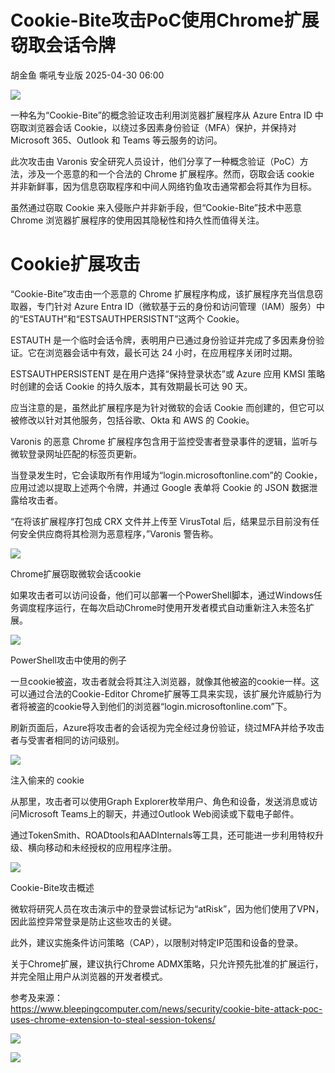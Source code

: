 #  Cookie-Bite攻击PoC使用Chrome扩展窃取会话令牌   
胡金鱼  嘶吼专业版   2025-04-30 06:00  
  
![](https://mmbiz.qpic.cn/mmbiz_gif/wpkib3J60o297rwgIksvLibPOwR24tqI8dGRUah80YoBLjTBJgws2n0ibdvfvv3CCm0MIOHTAgKicmOB4UHUJ1hH5g/640?wx_fmt=gif "")  
  
一种名为“Cookie-Bite”的概念验证攻击利用浏览器扩展程序从 Azure Entra ID 中窃取浏览器会话 Cookie，以绕过多因素身份验证（MFA）保护，并保持对 Microsoft 365、Outlook 和 Teams 等云服务的访问。  
  
此次攻击由 Varonis 安全研究人员设计，他们分享了一种概念验证（PoC）方法，涉及一个恶意的和一个合法的 Chrome 扩展程序。然而，窃取会话 cookie 并非新鲜事，因为信息窃取程序和中间人网络钓鱼攻击通常都会将其作为目标。  
  
虽然通过窃取 Cookie 来入侵账户并非新手段，但“Cookie-Bite”技术中恶意 Chrome 浏览器扩展程序的使用因其隐秘性和持久性而值得关注。  
# Cookie扩展攻击  
  
“Cookie-Bite”攻击由一个恶意的 Chrome 扩展程序构成，该扩展程序充当信息窃取器，专门针对 Azure Entra ID（微软基于云的身份和访问管理（IAM）服务）中的“ESTAUTH”和“ESTSAUTHPERSISTNT”这两个 Cookie。  
  
ESTAUTH 是一个临时会话令牌，表明用户已通过身份验证并完成了多因素身份验证。它在浏览器会话中有效，最长可达 24 小时，在应用程序关闭时过期。  
  
ESTSAUTHPERSISTENT 是在用户选择“保持登录状态”或 Azure 应用 KMSI 策略时创建的会话 Cookie 的持久版本，其有效期最长可达 90 天。  
  
应当注意的是，虽然此扩展程序是为针对微软的会话 Cookie 而创建的，但它可以被修改以针对其他服务，包括谷歌、Okta 和 AWS 的 Cookie。  
  
Varonis 的恶意 Chrome 扩展程序包含用于监控受害者登录事件的逻辑，监听与微软登录网址匹配的标签页更新。  
  
当登录发生时，它会读取所有作用域为“login.microsoftonline.com”的 Cookie，应用过滤以提取上述两个令牌，并通过 Google 表单将 Cookie 的 JSON 数据泄露给攻击者。  
  
“在将该扩展程序打包成 CRX 文件并上传至 VirusTotal 后，结果显示目前没有任何安全供应商将其检测为恶意程序，”Varonis 警告称。  
  
![](https://mmbiz.qpic.cn/sz_mmbiz_png/wpkib3J60o29SJ9JUic965aOucYqfVliaUWK4fLqCVBsOmb7SYnsX5LzMG05YooL4GG2lEBBfEPtkMjwCLicTmS5Ig/640?wx_fmt=png&from=appmsg "")  
  
Chrome扩展窃取微软会话cookie  
  
如果攻击者可以访问设备，他们可以部署一个PowerShell脚本，通过Windows任务调度程序运行，在每次启动Chrome时使用开发者模式自动重新注入未签名扩展。  
  
![](https://mmbiz.qpic.cn/sz_mmbiz_png/wpkib3J60o29SJ9JUic965aOucYqfVliaUWChPxhQh3badd8xHwMGQaGslX6wCx9JXPHcRbGufbJjV1Bp4RSqhibGw/640?wx_fmt=png&from=appmsg "")  
  
PowerShell攻击中使用的例子  
  
一旦cookie被盗，攻击者就会将其注入浏览器，就像其他被盗的cookie一样。这可以通过合法的Cookie-Editor Chrome扩展等工具来实现，该扩展允许威胁行为者将被盗的cookie导入到他们的浏览器“login.microsoftonline.com”下。  
  
刷新页面后，Azure将攻击者的会话视为完全经过身份验证，绕过MFA并给予攻击者与受害者相同的访问级别。  
  
![](https://mmbiz.qpic.cn/sz_mmbiz_png/wpkib3J60o29SJ9JUic965aOucYqfVliaUWnmDK6taepSZ67WyqZh4QPPVmoywmzePknrU9c3yE7N92TYE6Ygw5Cw/640?wx_fmt=png&from=appmsg "")  
  
注入偷来的 cookie  
  
从那里，攻击者可以使用Graph Explorer枚举用户、角色和设备，发送消息或访问Microsoft Teams上的聊天，并通过Outlook Web阅读或下载电子邮件。  
  
通过TokenSmith、ROADtools和AADInternals等工具，还可能进一步利用特权升级、横向移动和未经授权的应用程序注册。  
  
![](https://mmbiz.qpic.cn/sz_mmbiz_png/wpkib3J60o29SJ9JUic965aOucYqfVliaUWBKj6d1ddy4eEiczdkhefSricSJyTwdK9DXuAHVRkNiayibjYSq9YWaOuJg/640?wx_fmt=png&from=appmsg "")  
  
Cookie-Bite攻击概述  
  
微软将研究人员在攻击演示中的登录尝试标记为“atRisk”，因为他们使用了VPN，因此监控异常登录是防止这些攻击的关键。  
  
此外，建议实施条件访问策略（CAP），以限制对特定IP范围和设备的登录。  
  
关于Chrome扩展，建议执行Chrome ADMX策略，只允许预先批准的扩展运行，并完全阻止用户从浏览器的开发者模式。  
  
参考及来源：  
https://www.bleepingcomputer.com/news/security/cookie-bite-attack-poc-uses-chrome-extension-to-steal-session-tokens/  
  
![](https://mmbiz.qpic.cn/sz_mmbiz_png/wpkib3J60o29SJ9JUic965aOucYqfVliaUWib9YgrRRIsibic6ETEwE9W4vp13jdAib1EJa0j1US7UzYMuiazMtJlkGicdw/640?wx_fmt=png&from=appmsg "")  
  
![](https://mmbiz.qpic.cn/sz_mmbiz_png/wpkib3J60o29SJ9JUic965aOucYqfVliaUWeqvicwiapa0SBClpS879LOn0tD2UfyyMclicV34GCpnPjA1qYYm71MgXw/640?wx_fmt=png&from=appmsg "")  
  
  
